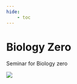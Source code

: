 ```yaml
---
hide:
    - toc
---
```


# Biology Zero

Seminar for Biology zero

![](../images/MT01/scorpio_blow.jpg)

